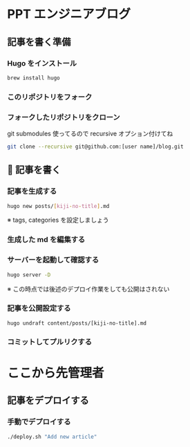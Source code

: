 # PPT エンジニアブログ

## 記事を書く準備

### Hugo をインストール

```sh
brew install hugo
```

### このリポジトリをフォーク

### フォークしたリポジトリをクローン

git submodules 使ってるので recursive オプション付けてね

```sh
git clone --recursive git@github.com:[user name]/blog.git
```

##  記事を書く

### 記事を生成する

```sh
hugo new posts/[kiji-no-title].md
```

※ tags, categories を設定しましょう

### 生成した md を編集する

### サーバーを起動して確認する

```sh
hugo server -D
```

※ この時点では後述のデプロイ作業をしても公開はされない

### 記事を公開設定する

```sh
hugo undraft content/posts/[kiji-no-title].md
```

### コミットしてプルリクする

# ここから先管理者

## 記事をデプロイする

### 手動でデプロイする

```sh
./deploy.sh "Add new article"
```
